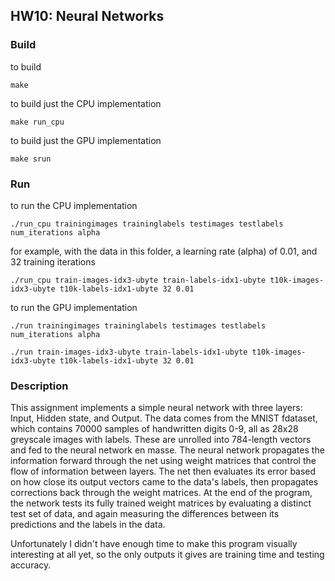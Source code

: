 ## HW10: Neural Networks

### Build
to build
```
make
```

to build just the CPU implementation
```
make run_cpu
```

to build just the GPU implementation
```
make srun
```

### Run
to run the CPU implementation
```
./run_cpu trainingimages traininglabels testimages testlabels num_iterations alpha
```
for example, with the data in this folder, a learning rate (alpha) of 0.01, and 32 training iterations
```
./run_cpu train-images-idx3-ubyte train-labels-idx1-ubyte t10k-images-idx3-ubyte t10k-labels-idx1-ubyte 32 0.01
```

to run the GPU implementation
```
./run trainingimages traininglabels testimages testlabels num_iterations alpha
```
```
./run train-images-idx3-ubyte train-labels-idx1-ubyte t10k-images-idx3-ubyte t10k-labels-idx1-ubyte 32 0.01
```

### Description
This assignment implements a simple neural network with three layers: Input, Hidden state, and Output. The data comes from the MNIST fdataset, which contains 70000 samples of handwritten digits 0-9, all as 28x28 greyscale images with labels. These are unrolled into 784-length vectors and fed to the neural network en masse. The neural network propagates the information forward through the net using weight matrices that control the flow of information between layers. The net then evaluates its error based on how close its output vectors came to the data's labels, then propagates corrections back through the weight matrices. At the end of the program, the network tests its fully trained weight matrices by evaluating a distinct test set of data, and again measuring the differences between its predictions and the labels in the data.  

Unfortunately I didn't have enough time to make this program visually interesting at all yet, so the only outputs it gives are training time and testing accuracy.
